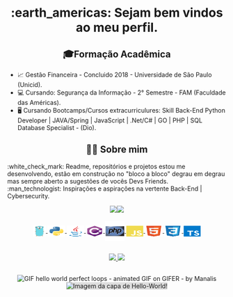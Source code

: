       
   
   
   <div align="center">
   <h1>​:earth_americas:  Sejam bem vindos ao meu perfil.</h1>
    <h2> 🎓Formação Acadêmica </h2>
   <div align="left">
    
   
   - :chart_with_upwards_trend: Gestão Financeira - Concluido 2018 - Universidade de São Paulo (Unicid).
   - :computer: Cursando: Segurança da Informação - 2° Semestre - FAM (Faculdade das Américas).
   - :desktop_computer: Cursando Bootcamps/Cursos extracurriculures: Skill Back-End Python Developer | JAVA/Spring | JavaScript | .Net/C# | GO | PHP | SQL Database     Specialist - (Dio).
   ##
  <div align="center"> 
  <h2> 👩‍💻 Sobre mim </h2>
  <div align="left">
 :white_check_mark: Readme, repositórios e projetos estou me desenvolvendo, estão em construção no "bloco a bloco" degrau em degrau mas sempre aberto a sugestões de vocês Devs Friends.
  <div align="left">
 :man_technologist: Inspirações e aspirações na vertente Back-End | Cybersecurity. 
 
   
<div align="center">
<p>
<div align="center">
<a href="https://github.com/ARLY-LC-JUNIOR"><img height="130em" src="https://github-readme-stats.vercel.app/api?username=ARLY-LC-JUNIOR&show_icons=true&theme=gotham&include_all_commits=true&count_private=true"/><img height="130em"src="https://github-readme-stats.vercel.app/api/top-langs/?username=ARLY-LC-JUNIOR&layout=compact&langs_count=7&theme=gotham"/>

<div>
</div>

<div style="display: inline_block"><br>
<img align="center" alt="ARLY-Go" height="25" width="30" src="https://raw.githubusercontent.com/devicons/devicon/master/icons/go/go-original.svg">
<img align="center" alt="ARLY-Python" height="25" width="40" src="https://raw.githubusercontent.com/devicons/devicon/master/icons/python/python-original.svg">
<img align="center" alt="ARLY-java" height="25" width="40" src="https://raw.githubusercontent.com/devicons/devicon/master/icons/java/java-original.svg">
<img align="center" alt="ARLY-Csharp" height="25" width="40" src="https://raw.githubusercontent.com/devicons/devicon/master/icons/csharp/csharp-original.svg">
<img align="center" alt="ARLY-PHP" height="45" width="45" src="https://raw.githubusercontent.com/devicons/devicon/master/icons/php/php-original.svg">
<img align="center" alt="ARLY-Js" height="25" width="40"src="https://raw.githubusercontent.com/devicons/devicon/master/icons/javascript/javascript-plain.svg">
<img align="center" alt="ARLY-HTML" height="25" width="40" src="https://raw.githubusercontent.com/devicons/devicon/master/icons/html5/html5-original.svg">
<img align="center" alt="ARLY-CSS" height="25" width="40" src="https://raw.githubusercontent.com/devicons/devicon/master/icons/css3/css3-original.svg">
<img align="center" alt="ARLY-Ts" height="25" width="40" src="https://raw.githubusercontent.com/devicons/devicon/master/icons/typescript/typescript-plain.svg">




##
<a href = "mailto:arly.lcj@gmail.com"><img src="https://img.shields.io/badge/-Gmail-%23333?style=for-the-badge&logo=gmail&logoColor=blue" destino ="_blank">
<a href="https://www.linkedin.com/in/arly-júnior-a2ab49182" target="_blank"><img src="https://img.shields.io/badge/-LinkedIn-%230077B5?style=for-the-badge&logo=linkedin&logoColor=white" target="_blank"></a> 
</a>
##
<img src="https://i.gifer.com/fyC3.gif" jsaction="load:XAeZkd;" jsname="HiaYvf" class="n3VNCb KAlRDb" alt="GIF hello world perfect loops - animated GIF on GIFER - by Manalis" data-noaft="1" style="width: 322.667px; height: 242px; margin: 0px;">


<div class="crayons-article__cover">
              <img src="https://res.cloudinary.com/practicaldev/image/fetch/s--5SXqnWZ2--/c_imagga_scale,f_auto,fl_progressive,h_420,q_66,w_1000/https://dev-to-uploads.s3.amazonaws.com/i/2ciu6mo6r9x9zyverc10.gif" width="1000" height="420" style="background-color:#dddddd;" class="crayons-article__cover__image" alt="Imagem da capa de Hello-World!">
            </div>
